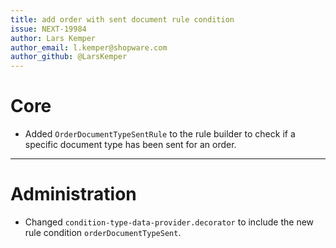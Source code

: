 ```yaml
---
title: add order with sent document rule condition
issue: NEXT-19984
author: Lars Kemper
author_email: l.kemper@shopware.com
author_github: @LarsKemper
---
```

# Core
* Added `OrderDocumentTypeSentRule` to the rule builder to check if a specific document type has been sent for an order.
___
# Administration
* Changed `condition-type-data-provider.decorator` to include the new rule condition `orderDocumentTypeSent`.
